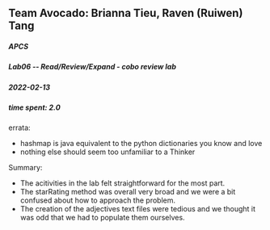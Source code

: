 ## Team Avocado: Brianna Tieu, Raven (Ruiwen) Tang
##### APCS
##### Lab06 -- Read/Review/Expand - cobo review lab
##### 2022-02-13
##### time spent: 2.0

errata:

* hashmap is java equivalent to the python dictionaries you know and love
* nothing else should seem too unfamiliar to a Thinker

Summary:
* The acitivities in the lab felt straightforward for the most part.
* The starRating method was overall very broad and we were a bit confused about how to approach the problem.
* The creation of the adjectives text files were tedious and we thought it was odd that we had to populate them ourselves.
